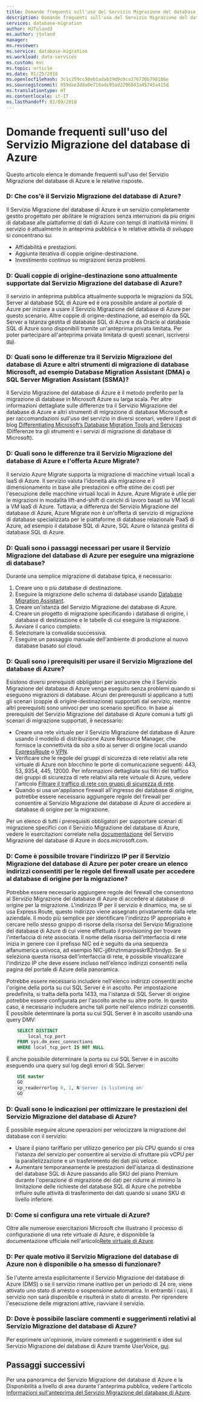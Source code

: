 ```yaml
---
title: Domande frequenti sull'uso del Servizio Migrazione del database di Azure | Microsoft Docs
description: Domande frequenti sull'uso del Servizio Migrazione del database di Azure per eseguire migrazioni di database.
services: database-migration
author: HJToland3
ms.author: jtoland
manager: 
ms.reviewer: 
ms.service: database-migration
ms.workload: data-services
ms.custom: mvc
ms.topic: article
ms.date: 01/25/2018
ms.openlocfilehash: 3c1c259cc58eb1adab39d9c0ca376726b798186e
ms.sourcegitcommit: 059dae3d8a0e716adc95ad2296843a45745a415d
ms.translationtype: HT
ms.contentlocale: it-IT
ms.lasthandoff: 02/09/2018
---
```

# <a name="faq-about-using-the-azure-database-migration-service"></a>Domande frequenti sull'uso del Servizio Migrazione del database di Azure
Questo articolo elenca le domande frequenti sull'uso del Servizio Migrazione del database di Azure e le relative risposte.

### <a name="q-what-is-azure-database-migration-service"></a>D: Che cos'è il Servizio Migrazione del database di Azure?
Il Servizio Migrazione del database di Azure è un servizio completamente gestito progettato per abilitare le migrazioni senza interruzioni da più origini di database alle piattaforme di dati di Azure con tempi di inattività minimi. Il servizio è attualmente in anteprima pubblica e le relative attività di sviluppo si concentrano su:
- Affidabilità e prestazioni.
- Aggiunta iterativa di coppie origine-destinazione.
- Investimento continuo su migrazioni senza problemi.

### <a name="q-what-source-target-pairs-does-the-azure-database-migration-service-currently-support"></a>D: Quali coppie di origine-destinazione sono attualmente supportate dal Servizio Migrazione del database di Azure?
Il servizio in anteprima pubblica attualmente supporta le migrazioni da SQL Server al database SQL di Azure ed è ora possibile andare al portale di Azure per iniziare a usare il Servizio Migrazione del database di Azure per questo scenario. Altre coppie di origine-destinazione, ad esempio da SQL Server a Istanza gestita di database SQL di Azure e da Oracle al database SQL di Azure sono disponibili tramite un'anteprima privata limitata. Per poter partecipare all'anteprima privata limitata di questi scenari, iscriversi [qui](https://sqldatabase-migrationpreview.azurewebsites.net/).

### <a name="q-how-does-the-azure-database-migration-service-compare-to-other-microsoft-database-migration-tools-such-as-the-database-migration-assistant-dma-or-sql-server-migration-assistant-ssma"></a>D: Quali sono le differenze tra il Servizio Migrazione del database di Azure e altri strumenti di migrazione di database Microsoft, ad esempio Database Migration Assistant (DMA) o SQL Server Migration Assistant (SSMA)?
Il Servizio Migrazione del database di Azure è il metodo preferito per la migrazione di database in Microsoft Azure su larga scala. Per altre informazioni dettagliate sulle differenze tra il Servizio Migrazione del database di Azure e altri strumenti di migrazione di database Microsoft e per raccomandazioni sull'uso del servizio in diversi scenari, vedere il post di blog [Differentiating Microsoft’s Database Migration Tools and Services](https://blogs.msdn.microsoft.com/datamigration/2017/10/13/differentiating-microsofts-database-migration-tools-and-services/) (Differenze tra gli strumenti e i servizi di migrazione di database di Microsoft).

### <a name="q-how-does-the-azure-database-migration-service-compare-to-the-azure-migrate-offering"></a>D: Quali sono le differenze tra il Servizio Migrazione del database di Azure e l'offerta Azure Migrate?
Il servizio Azure Migrate supporta la migrazione di macchine virtuali locali a IaaS di Azure. Il servizio valuta l'idoneità alla migrazione e il dimensionamento in base alle prestazioni e offre stime dei costi per l'esecuzione delle macchine virtuali locali in Azure. Azure Migrate è utile per le migrazioni in modalità lift-and-shift di carichi di lavoro basati su VM locali a VM IaaS di Azure. Tuttavia, a differenza del Servizio Migrazione del database di Azure, Azure Migrate non è un'offerta di servizio di migrazione di database specializzata per le piattaforme di database relazionale PaaS di Azure, ad esempio il database SQL di Azure, SQL Azure o Istanza gestita di database SQL di Azure.

### <a name="q-what-is-a-summary-of-the-steps-required-to-use-the-azure-database-migration-service-to-perform-a-database-migration"></a>D: Quali sono i passaggi necessari per usare il Servizio Migrazione del database di Azure per eseguire una migrazione di database?
Durante una semplice migrazione di database tipica, è necessario:
1.  Creare uno o più database di destinazione.
2.  Eseguire la migrazione dello schema di database usando [Database Migration Assistant](https://www.microsoft.com/en-us/download/details.aspx?id=53595).
3.  Creare un'istanza del Servizio Migrazione del database di Azure.
4.  Creare un progetto di migrazione specificando i database di origine, i database di destinazione e le tabelle di cui eseguire la migrazione.
5.  Avviare il carico completo.
6.  Selezionare la convalida successiva.
7.  Eseguire un passaggio manuale dell'ambiente di produzione al nuovo database basato sul cloud. 

### <a name="q-what-are-the-prerequisites-for-using-the-azure-database-migration-service"></a>D: Quali sono i prerequisiti per usare il Servizio Migrazione del database di Azure?
Esistono diversi prerequisiti obbligatori per assicurare che il Servizio Migrazione del database di Azure venga eseguito senza problemi quando si eseguono migrazioni di database. Alcuni dei prerequisiti si applicano a tutti gli scenari (coppie di origine-destinazione) supportati dal servizio, mentre altri prerequisiti sono univoci per uno scenario specifico.
In base ai prerequisiti del Servizio Migrazione del database di Azure comuni a tutti gli scenari di migrazione supportati, è necessario:
- Creare una rete virtuale per il Servizio Migrazione del database di Azure usando il modello di distribuzione Azure Resource Manager, che fornisce la connettività da sito a sito ai server di origine locali usando [ExpressRoute](https://docs.microsoft.com/en-us/azure/expressroute/expressroute-introduction) o [ VPN](https://docs.microsoft.com/en-us/azure/vpn-gateway/vpn-gateway-about-vpngateways).
- Verificare che le regole dei gruppi di sicurezza di rete relativi alla rete virtuale di Azure non blocchino le porte di comunicazione seguenti: 443, 53, 9354, 445, 12000. Per informazioni dettagliate sui filtri del traffico dei gruppi di sicurezza di rete relativi alla rete virtuale di Azure, vedere l'articolo [Filtrare il traffico di rete con gruppi di sicurezza di rete](https://docs.microsoft.com/en-us/azure/virtual-network/virtual-networks-nsg).
- Quando si usa un'appliance firewall all'ingresso dei database di origine, potrebbe essere necessario aggiungere regole del firewall per consentire al Servizio Migrazione del database di Azure di accedere ai database di origine per la migrazione.
 
Per un elenco di tutti i prerequisiti obbligatori per supportare scenari di migrazione specifici con il Servizio Migrazione del database di Azure, vedere le esercitazioni correlate nella [documentazione](https://docs.microsoft.com/en-us/azure/dms/dms-overview) del Servizio Migrazione del database di Azure in docs.microsoft.com.

### <a name="q-how-do-i-find-the-ip-address-for-the-azure-database-migration-service-so-that-i-can-create-an-allow-list-for-the-firewall-rules-used-to-access-my-source-database-for-migration"></a>D: Come è possibile trovare l'indirizzo IP per il Servizio Migrazione del database di Azure per poter creare un elenco indirizzi consentiti per le regole del firewall usate per accedere al database di origine per la migrazione?
Potrebbe essere necessario aggiungere regole del firewall che consentono al Servizio Migrazione del database di Azure di accedere al database di origine per la migrazione. L'indirizzo IP per il servizio è dinamico, ma, se si usa Express Route, questo indirizzo viene assegnato privatamente dalla rete aziendale. Il modo più semplice per identificare l'indirizzo IP appropriato è cercare nello stesso gruppo di risorse della risorsa del Servizio Migrazione del database di Azure di cui viene effettuato il provisioning per trovare l'interfaccia di rete associata. Il nome della risorsa dell'interfaccia di rete inizia in genere con il prefisso NIC ed è seguito da una sequenza alfanumerica univoca, ad esempio NIC-jj6tnztnmarpsskr82rbndyp. Se si seleziona questa risorsa dell'interfaccia di rete, è possibile visualizzare l'indirizzo IP che deve essere incluso nell'elenco indirizzi consentiti nella pagina del portale di Azure della panoramica.

Potrebbe essere necessario includere nell'elenco indirizzi consentiti anche l'origine della porta su cui SQL Server è in ascolto. Per impostazione predefinita, si tratta della porta 1433, ma l'istanza di SQL Server di origine potrebbe essere configurata per l'ascolto anche su altre porte. In questo caso, è necessario includere anche tali porte nell'elenco indirizzi consentiti. È possibile determinare la porta su cui SQL Server è in ascolto usando una query DMV:

```sql
    SELECT DISTINCT 
        local_tcp_port 
    FROM sys.dm_exec_connections 
    WHERE local_tcp_port IS NOT NULL
```
È anche possibile determinare la porta su cui SQL Server è in ascolto eseguendo una query sul log degli errori di SQL Server:

```sql
    USE master
    GO
    xp_readerrorlog 0, 1, N'Server is listening on' 
    GO
```

### <a name="q-are-there-any-recommendations-for-optimizing-the-performance-of-the-azure-database-migration-service"></a>D: Quali sono le indicazioni per ottimizzare le prestazioni del Servizio Migrazione del database di Azure?
È possibile eseguire alcune operazioni per velocizzare la migrazione del database con il servizio:
- Usare il piano tariffario per utilizzo generico per più CPU quando si crea l'istanza del servizio per consentire al servizio di sfruttare più vCPU per la parallelizzazione e un trasferimento dei dati più veloce.
- Aumentare temporaneamente le prestazioni dell'istanza di destinazione del database SQL di Azure passando allo SKU del piano Premium durante l'operazione di migrazione dei dati per ridurre al minimo la limitazione delle richieste del database SQL di Azure che potrebbe influire sulle attività di trasferimento dei dati quando si usano SKU di livello inferiore.

### <a name="q-how-do-i-set-up-an-azure-virtual-network"></a>D: Come si configura una rete virtuale di Azure?
Oltre alle numerose esercitazioni Microsoft che illustrano il processo di configurazione di una rete virtuale di Azure, è disponibile la documentazione ufficiale nell'articolo[Rete virtuale di Azure](https://docs.microsoft.com/en-us/azure/virtual-network/virtual-networks-overview).

### <a name="q-why-is-my-azure-database-migration-service-unavailable-or-stopped"></a>D: Per quale motivo il Servizio Migrazione del database di Azure non è disponibile o ha smesso di funzionare?
Se l'utente arresta esplicitamente il Servizio Migrazione del database di Azure (DMS) o se il servizio rimane inattivo per un periodo di 24 ore, viene attivato uno stato di arresto o sospensione automatica. In entrambi i casi, il servizio non sarà disponibile e risulterà in stato di arresto.  Per riprendere l'esecuzione delle migrazioni attive, riavviare il servizio.

### <a name="q-where-can-i-leave-feedback-about-the-azure-database-migration-service"></a>D: Dove è possibile lasciare commenti e suggerimenti relativi al Servizio Migrazione del database di Azure?
Per esprimere un'opinione, inviare commenti e suggerimenti e idee sul Servizio Migrazione del database di Azure tramite UserVoice, [qui](https://feedback.azure.com/forums/906100-azure-database-migration-service).

## <a name="next-steps"></a>Passaggi successivi
Per una panoramica del Servizio Migrazione del database di Azure e la Disponibilità a livello di area durante l'anteprima pubblica, vedere l'articolo [Informazioni sull'anteprima del Servizio Migrazione del database di Azure](dms-overview.md). 